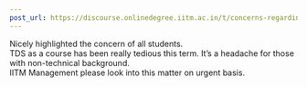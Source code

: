 ```yaml
---
post_url: https://discourse.onlinedegree.iitm.ac.in/t/concerns-regarding-tds-course-difficulty-and-grading-fairness/168476/11
---
```

Nicely highlighted the concern of all students.  
TDS as a course has been really tedious this term. It’s a headache for those with non-technical background.  
IITM Management please look into this matter on urgent basis.